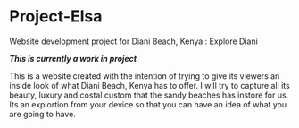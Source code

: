 # Project-Elsa
Website development project for Diani Beach, Kenya : Explore Diani

***This is currently a work in project***

This is a website created with the intention of trying to give its viewers an inside look of what Diani Beach, Kenya has to offer. I will try to capture all its beauty, luxury and costal custom that the sandy beaches has instore for us. Its an explortion from your device so that you can have an idea of what you are going to have. 
